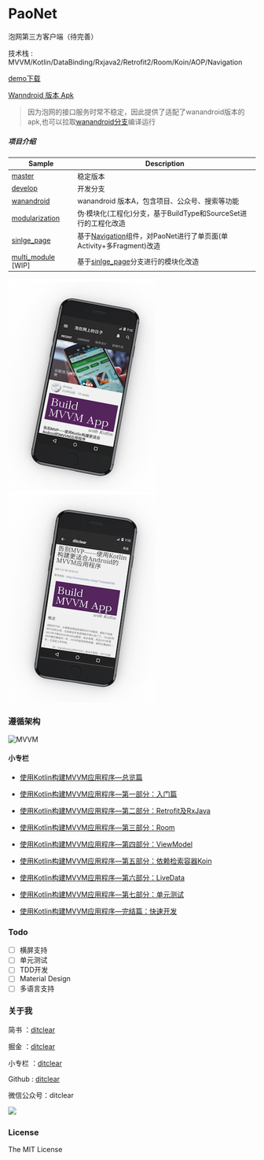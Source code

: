 # PaoNet
泡网第三方客户端（待完善）

技术栈 : MVVM/Kotlin/DataBinding/Rxjava2/Retrofit2/Room/Koin/AOP/Navigation

[demo下载](https://github.com/ditclear/PaoNet/releases/download/1.0/app-release.apk)

[Wanndroid 版本 Apk](https://github.com/ditclear/PaoNet/releases/download/wanandroid/demo.apk)

> 因为泡网的接口服务时常不稳定，因此提供了适配了wanandroid版本的apk,也可以拉取[wanandroid分支](https://github.com/ditclear/PaoNet/tree/wanandroid)编译运行


##### 项目介绍

| Sample                                                       | Description                                                  |
| ------------------------------------------------------------ | ------------------------------------------------------------ |
| [master](https://github.com/ditclear/PaoNet)                 | 稳定版本                                                     |
| [develop](https://github.com/ditclear/PaoNet/tree/develop)   | 开发分支                                                     |
| [wanandroid](https://github.com/ditclear/PaoNet/tree/wanandroid)   | wanandroid 版本A，包含项目、公众号、搜索等功能                                                     |
| [modularization](https://github.com/ditclear/PaoNet/tree/modularization) | 伪·模块化(工程化)分支，基于BuildType和SourceSet进行的工程化改造 |
| [sinlge_page](https://github.com/ditclear/PaoNet/tree/single_page) | 基于[Navigation](https://developer.android.google.cn/topic/libraries/architecture/navigation/navigation-implementing)组件，对PaoNet进行了单页面(单Activity+多Fragment)改造 |
| [multi_module](https://github.com/ditclear/PaoNet/tree/multi_module) [WIP] | 基于[sinlge_page](https://github.com/ditclear/PaoNet/tree/single_page)分支进行的模块化改造 |





![首页](screenshot/home.png)![文章](screenshot/article.png)



### 遵循架构

![MVVM](http://upload-images.jianshu.io/upload_images/3722695-70230207c39b8601.png?imageMogr2/auto-orient/strip%7CimageView2/2/w/1240)

#### 小专栏

- [使用Kotlin构建MVVM应用程序—总览篇](https://xiaozhuanlan.com/topic/1736458920)

- [使用Kotlin构建MVVM应用程序—第一部分：入门篇](https://xiaozhuanlan.com/topic/7590648312)

- [使用Kotlin构建MVVM应用程序—第二部分：Retrofit及RxJava](https://xiaozhuanlan.com/topic/9560382174)

- [使用Kotlin构建MVVM应用程序—第三部分：Room](https://xiaozhuanlan.com/topic/8076241593)
- [使用Kotlin构建MVVM应用程序—第四部分：ViewModel](https://xiaozhuanlan.com/topic/6705498213)
- [使用Kotlin构建MVVM应用程序—第五部分：依赖检索容器Koin](https://xiaozhuanlan.com/topic/1562439780)
- [使用Kotlin构建MVVM应用程序—第六部分：LiveData](https://xiaozhuanlan.com/topic/9753861024)
- [使用Kotlin构建MVVM应用程序—第七部分：单元测试](https://xiaozhuanlan.com/topic/9320864751)
- [使用Kotlin构建MVVM应用程序—完结篇：快速开发](https://xiaozhuanlan.com/topic/7635981042)

### Todo

- [ ] 横屏支持
- [ ] 单元测试
- [ ] TDD开发
- [ ] Material Design
- [ ] 多语言支持

### 关于我

简书 ：[ditclear](https://www.jianshu.com/u/117f1cf0c556)

掘金 ：[ditclear](https://juejin.im/user/582d601d2e958a0069bbe687)

小专栏 ：[ditclear](https://xiaozhuanlan.com/u/2493325177)

Github : [ditclear](https://github.com/ditclear)

微信公众号：ditclear

![](https://upload-images.jianshu.io/upload_images/3722695-ea32be89e9ea5069?imageMogr2/auto-orient/strip%7CimageView2/2/w/1240)

### License

The MIT License 

